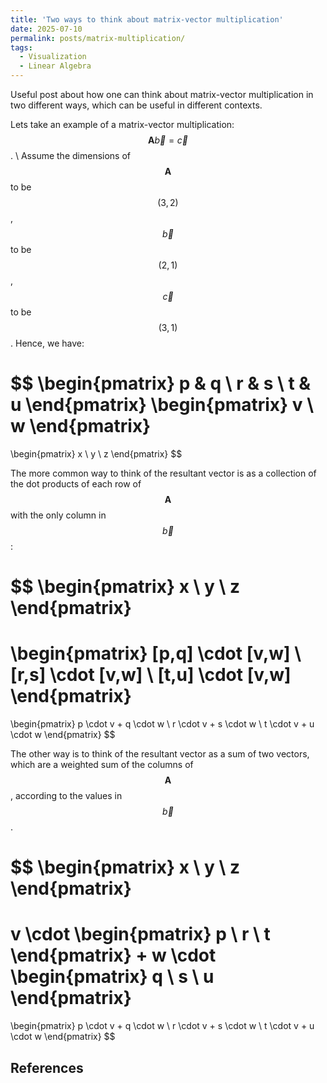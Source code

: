 ```yaml
---
title: 'Two ways to think about matrix-vector multiplication'
date: 2025-07-10
permalink: posts/matrix-multiplication/
tags:
  - Visualization
  - Linear Algebra
---
```


Useful post about how one can think about matrix-vector multiplication in two different ways, which can be useful in different contexts.

Lets take an example of a matrix-vector multiplication:
$$\textbf{A}\vec{b} = \vec{c}$$. \\
Assume the dimensions of $$\textbf{A}$$ to be $$(3,2)$$, $$\vec{b}$$ to be $$(2,1)$$, $$\vec{c}$$ to be $$(3,1)$$. Hence, we have:  

$$
\begin{pmatrix}
  p & q \\
  r & s \\
  t & u
\end{pmatrix}
\begin{pmatrix}
  v \\
  w
\end{pmatrix}
=
\begin{pmatrix}
  x \\
  y \\
  z
\end{pmatrix}
$$

The more common way to think of the resultant vector is as a collection of the dot products of each row of $$\textbf{A}$$ with the only column in $$\vec{b}$$:

$$
\begin{pmatrix}
  x \\
  y \\
  z
\end{pmatrix}
=
\begin{pmatrix}
  [p,q] \cdot [v,w] \\
  [r,s] \cdot [v,w] \\
  [t,u] \cdot [v,w]
\end{pmatrix}
=
\begin{pmatrix}
  p \cdot v + q \cdot w \\
  r \cdot v + s \cdot w \\
  t \cdot v + u \cdot w 
\end{pmatrix}
$$

The other way is to think of the resultant vector as a sum of two vectors, which are a weighted sum of the columns of $$\textbf{A}$$, according to the values in $$\vec{b}$$.

$$
\begin{pmatrix}
  x \\
  y \\
  z
\end{pmatrix}
=
v \cdot
\begin{pmatrix}
  p \\
  r \\
  t
\end{pmatrix}
+
w \cdot
\begin{pmatrix}
  q \\
  s \\
  u
\end{pmatrix}
=
\begin{pmatrix}
  p \cdot v + q \cdot w \\
  r \cdot v + s \cdot w \\
  t \cdot v + u \cdot w 
\end{pmatrix}
$$

<!-- In the form of an animation, the methods would look like following: -->


<!-- 
$$\textbf{A}$$
$$\vec{b}$$
$$\vec{c}$$
For the following matrix vector multiplication, we have:

Suppose we want to multiply a matrix $$\textbf{A}$$ with vector $$\vec{b}$$ and get the result $$\vec{c}$$: $$\textbf{A}\vec{b} = \vec{c}$$. 

$$
\begin{pmatrix}
  a & b & c \\
  d & e & f \\
  g & h & i
\end{pmatrix}
$$ -->

## References
